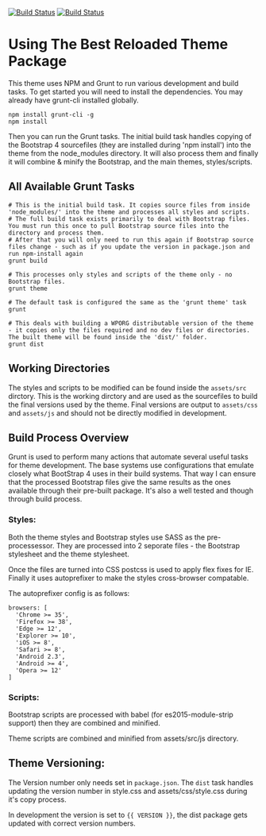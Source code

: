 [![Build Status](https://travis-ci.org/pattonwebz/best-reloaded-bootstrap-theme.svg?branch=master)](https://travis-ci.org/pattonwebz/best-reloaded-bootstrap-theme) [![Build Status](https://scrutinizer-ci.com/g/pattonwebz/best-reloaded-bootstrap-theme/badges/build.png?b=master)](https://scrutinizer-ci.com/g/pattonwebz/best-reloaded-bootstrap-theme/build-status/master)

# Using The Best Reloaded Theme Package

This theme uses NPM and Grunt to run various development and build tasks. To get started you will need to install the dependencies. You may already have grunt-cli installed globally.

```
npm install grunt-cli -g
npm install
```

Then you can run the Grunt tasks. The initial build task handles copying of the Bootstrap 4 sourcefiles (they are installed during 'npm install') into the theme from the node_modules directory. It will also process them and finally it will combine & minify the Bootstrap, and the main themes, styles/scripts.

## All Available Grunt Tasks

```
# This is the initial build task. It copies source files from inside 'node_modules/' into the theme and processes all styles and scripts.
# The full build task exists primarily to deal with Bootstrap files. You must run this once to pull Bootstrap source files into the directory and process them.
# After that you will only need to run this again if Bootstrap source files change - such as if you update the version in package.json and run npm-install again
grunt build

# This processes only styles and scripts of the theme only - no Bootstrap files.
grunt theme

# The default task is configured the same as the 'grunt theme' task
grunt

# This deals with building a WPORG distributable version of the theme - it copies only the files required and no dev files or directories. The built theme will be found inside the 'dist/' folder.
grunt dist
```

## Working Directories

The styles and scripts to be modified can be found inside the `assets/src` dirctory. This is the working dirctory and are used as the sourcefiles to build the final versions used by the theme. Final versions are output to `assets/css` and `assets/js` and should not be directly modified in development.

## Build Process Overview

Grunt is used to perform many actions that automate several useful tasks for theme development. The base systems use configurations that emulate closely what BootStrap 4 uses in their build systems. That way I can ensure that the processed Bootstrap files give the same results as the ones available through their pre-built package. It's also a well tested and though through build process.

### Styles:

Both the theme styles and Bootstrap styles use SASS as the pre-processessor. They are processed into 2 seporate files - the Bootstrap stylesheet and the theme stylesheet.

Once the files are turned into CSS postcss is used to apply flex fixes for IE. Finally it uses autoprefixer to make the styles cross-browser compatable.

The autoprefixer config is as follows:

```
browsers: [
  'Chrome >= 35',
  'Firefox >= 38',
  'Edge >= 12',
  'Explorer >= 10',
  'iOS >= 8',
  'Safari >= 8',
  'Android 2.3',
  'Android >= 4',
  'Opera >= 12'
]
```
### Scripts:

Bootstrap scripts are processed with babel (for es2015-module-strip support) then they are combined and minified.

Theme scripts are combined and minified from assets/src/js directory.

## Theme Versioning:

The Version number only needs set in `package.json`. The `dist` task handles updating the version number in style.css and assets/css/style.css during it's copy process.

In development the version is set to `{{ VERSION }}`, the dist package gets updated with correct version numbers.
